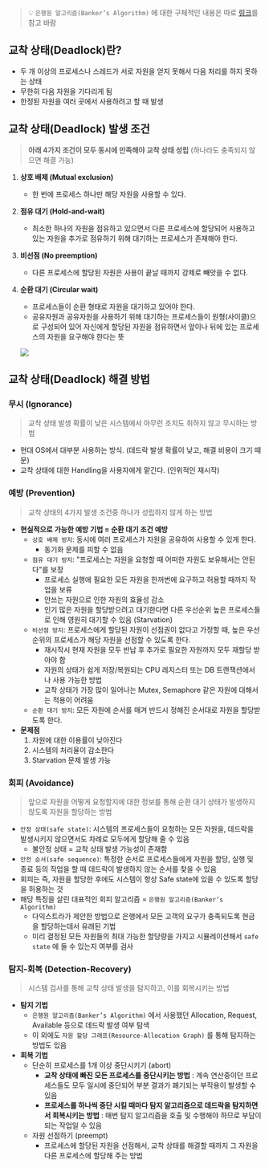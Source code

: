 > 💡 `은행원 알고리즘(Banker’s Algorithm)` 에 대한 구체적인 내용은 따로 [링크](https://jhnyang.tistory.com/102)를 참고 바람

## 교착 상태(Deadlock)란?

- 두 개 이상의 프로세스나 스레드가 서로 자원을 얻지 못해서 다음 처리를 하지 못하는 상태
- 무한히 다음 자원을 기다리게 됨
- 한정된 자원을 여러 곳에서 사용하려고 할 때 발생

## 교착 상태(Deadlock) 발생 조건

> **아래 4가지 조건이 모두 동시에 만족해야 교착 상태 성립** (하나라도 충족되지 않으면 해결 가능)
> 
1. **상호 배제 (Mutual exclusion)**
    - 한 번에 프로세스 하나만 해당 자원을 사용할 수 있다.
2. **점유 대기 (Hold-and-wait)**
    - 최소한 하나의 자원을 점유하고 있으면서 다른 프로세스에 할당되어 사용하고 있는 자원을 추가로 점유하기 위해 대기하는 프로세스가 존재해야 한다.
3. **비선점 (No preemption)**
    - 다른 프로세스에 할당된 자원은 사용이 끝날 때까지 강제로 빼앗을 수 없다.
4. **순환 대기 (Circular wait)**
    - 프로세스들이 순환 형태로 자원을 대기하고 있어야 한다.
    - 공유자원과 공유자원을 사용하기 위해 대기하는 프로세스들이 원형(사이클)으로 구성되어 있어 자신에게 할당된 자원을 점유하면서 앞이나 뒤에 있는 프로세스의 자원을 요구해야 한다는 뜻
    
    ![](https://user-images.githubusercontent.com/25472942/229831151-11c8a04a-f3e0-4872-8030-c7e23709541d.png)
    

## 교착 상태(Deadlock) 해결 방법

### 무시 (Ignorance)

> 교착 상태 발생 확률이 낮은 시스템에서 아무런 조치도 취하지 않고 무시하는 방법
> 
- 현대 OS에서 대부분 사용하는 방식. (데드락 발생 확률이 낮고, 해결 비용이 크기 때문)
- 교착 상태에 대한 Handling을 사용자에게 맡긴다. (인위적인 재시작)

### 예방 (Prevention)

> 교착 상태의 4가지 발생 조건중 하나가 성립하지 않게 하는 방법
> 
- **현실적으로 가능한 예방 기법 = 순환 대기 조건 예방**
    - `상호 배제 방지`: 동시에 여러 프로세스가 자원을 공유하여 사용할 수 있게 한다.
        - 동기화 문제를 피할 수 없음
    - `점유 대기 방지`: "프로세스는 자원을 요청할 때 어떠한 자원도 보유해서는 안된다"를 보장
        - 프로세스 실행에 필요한 모든 자원을 한꺼번에 요구하고 허용할 때까지 작업을 보류
        - 안쓰는 자원으로 인한 자원의 효율성 감소
        - 인기 많은 자원을 할당받으려고 대기한다면 다른 우선순위 높은 프로세스들로 인해 영원히 대기할 수 있음 (Starvation)
    - `비선점 방지`: 프로세스에게 할당된 자원이 선점권이 없다고 가정할 때, 높은 우선순위의 프로세스가 해당 자원을 선점할 수 있도록 한다.
        - 재시작시 현재 자원을 모두 반납 후 추가로 필요한 자원까지 모두 재할당 받아야 함
        - 자원의 상태가 쉽게 저장/복원되는 CPU 레지스터 또는 DB 트랜잭션에서나 사용 가능한 방법
        - 교착 상태가 가장 많이 일어나는 Mutex, Semaphore 같은 자원에 대해서는 적용이 어려움
    - `순환 대기 방지`: 모든 자원에 순서를 매겨 반드시 정해진 순서대로 자원을 할당받도록 한다.
- **문제점**
    1. 자원에 대한 이용률이 낮아진다
    2. 시스템의 처리율이 감소한다
    3. Starvation 문제 발생 가능

### 회피 (Avoidance)

> 앞으로 자원을 어떻게 요청할지에 대한 정보를 통해 순환 대기 상태가 발생하지 않도록 자원을 할당하는 방법
> 
- `안정 상태(safe state)`: 시스템의 프로세스들이 요청하는 모든 자원을, 데드락을 발생시키지 않으면서도 차례로 모두에게 할당해 줄 수 있음
    - 불안정 상태 = 교착 상태 발생 가능성이 존재함
- `안전 순서(safe sequence)`: 특정한 순서로 프로세스들에게 자원을 할당, 실행 및 종료 등의 작업을 할 때 데드락이 발생하지 않는 순서를 찾을 수 있음
- 회피는 즉, 자원을 할당한 후에도 시스템이 항상 Safe state에 있을 수 있도록 할당을 허용하는 것
- 해당 특징을 살린 대표적인 회피 알고리즘 = `은행원 알고리즘(Banker’s Algorithm)`
    - 다익스트라가 제안한 방법으로 은행에서 모든 고객의 요구가 충족되도록 현금을 할당하는데서 유래된 기법
    - 미리 결정된 모든 자원들의 최대 가능한 할당량을 가지고 시뮬레이션해서 `safe state` 에 들 수 있는지 여부를 검사

### 탐지-회복 (Detection-Recovery)

> 시스템 검사를 통해 교착 상태 발생을 탐지하고, 이를 회복시키는 방법
> 
- **탐지 기법**
    - `은행원 알고리즘(Banker’s Algorithm)` 에서 사용했던 Allocation, Request, Available 등으로 데드락 발생 여부 탐색
    - 이 외에도 `자원 할당 그래프(Resource-Allocation Graph)` 를 통해 탐지하는 방법도 있음
- **회복 기법**
    - 단순히 프로세스를 1개 이상 중단시키기 (abort)
        - **교착 상태에 빠진 모든 프로세스를 중단시키는 방법** : 계속 연산중이던 프로세스들도 모두 일시에 중단되어 부분 결과가 폐기되는 부작용이 발생할 수 있음
        - **프로세스를 하나씩 중단 시킬 때마다 탐지 알고리즘으로 데드락을 탐지하면서 회복시키는 방법** : 매번 탐지 알고리즘을 호출 및 수행해야 하므로 부담이 되는 작업일 수 있음
    - 자원 선점하기 (preempt)
        - 프로세스에 할당된 자원을 선점해서, 교착 상태를 해결할 때까지 그 자원을 다른 프로세스에 할당해 주는 방법

